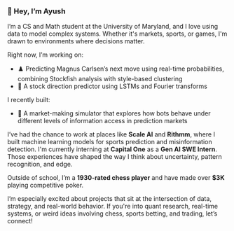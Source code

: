 ### 👋 Hey, I’m Ayush

I’m a CS and Math student at the University of Maryland, and I love using data to model complex systems. Whether it's markets, sports, or games, I'm drawn to environments where decisions matter.

Right now, I’m working on:

- ♟️ Predicting Magnus Carlsen’s next move using real-time probabilities, combining Stockfish analysis with style-based clustering
- 🧠 A stock direction predictor using LSTMs and Fourier transforms

I recently built:
- 🤖 A market-making simulator that explores how bots behave under different levels of information access in prediction markets

I’ve had the chance to work at places like **Scale AI** and **Rithmm**, where I built machine learning models for sports prediction and misinformation detection. I'm currently interning at **Capital One** as a **Gen AI SWE Intern**. Those experiences have shaped the way I think about uncertainty, pattern recognition, and edge.

Outside of school, I’m a **1930-rated chess player** and have made over **$3K** playing competitive poker.

I’m especially excited about projects that sit at the intersection of data, strategy, and real-world behavior. If you're into quant research, real-time systems, or weird ideas involving chess, sports betting, and trading, let’s connect!
